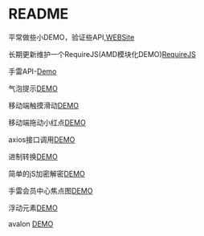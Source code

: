 # README
平常做些小DEMO，验证些API,[WEBSite](http://demo.xuliehaonet.com)

长期更新维护一个RequireJS(AMD模块化DEMO)[RequireJS](http://demo.xuliehaonet.com/201802/20180227/20180227001/index.html)

手雷API-[Demo](http://demo.xuliehaonet.com/201709/20170910002/)

气泡提示[DEMO](http://demo.xuliehaonet.com/201709/20170912001/20170912001.html)

移动端触摸滑动[DEMO](http://demo.xuliehaonet.com/201709/20170915001/Scroll.html)

移动端拖动小红点[DEMO](http://demo.xuliehaonet.com/201709/20170915001/TrackPoint.html)

axios接口调用[DEMO](http://demo.xuliehaonet.com/201709/20170924001/20170924002.html)

进制转换[DEMO](http://www.yanhu.com/201710/20171012/20171012001.html)

简单的jS加密解密[DEMO](http://www.yanhu.com/201710/20171012/20171012002.html)

手雷会员中心焦点图[DEMO](http://www.yanhu.com/201710/20171019/)

浮动元素[DEMO](http://www.yanhu.com/201710/20171020/20171020001.html)

avalon [DEMO](http://www.yanhu.com/201711/20170711/)
